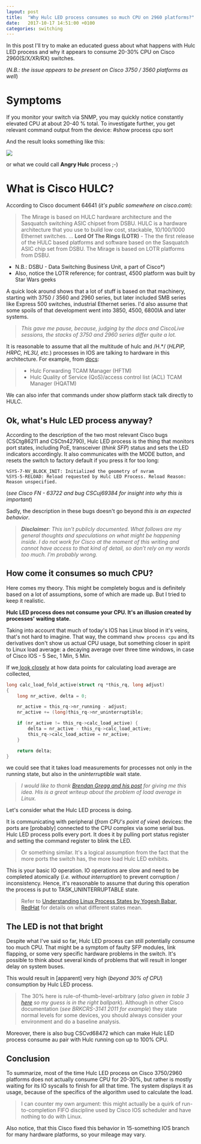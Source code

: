 ```yaml
---
layout: post
title:  "Why Hulc LED process consumes so much CPU on 2960 platforms?"
date:   2017-10-17 14:51:00 +0100
categories: switching
---
```

In this post I\'ll try to make an educated guess about what happens with Hulc LED process and why it appears to consume 20-30% CPU on Cisco 2960(S/X/XR/RX) switches.

(*N.B.: the issue appears to be present on Cisco 3750 / 3560 platforms as well*)

# Symptoms

If you monitor your switch via SNMP, you may quickly notice constantly elevated CPU at about 20-40 % total. To investigate further, you get relevant command output from the device: #show process cpu sort

And the result looks something like this:

[![](https://askbow.com/wp-content/uploads/2017/10/sh-proc-cpu-hulk-led-e1508217172316.png)](https://askbow.com/wp-content/uploads/2017/10/sh-proc-cpu-hulk-led.png  "sh proc cpu")

or what we could call **Angry Hulc** process ;-)

# What is Cisco HULC?

According to Cisco document 64641 (*it\'s public somewhere on cisco.com*):

> The Mirage is based on HULC hardware architecture and the Sasquatch switching ASIC chipset from DSBU. HULC is a hardware architecture that you use to build low cost, stackable, 10/100/1000 Ethernet switches.
>  ...
> **Lord Of The Rings (LOTR)** - The the first release of the HULC based platforms and software based on the Sasquatch ASIC chip set from DSBU. The Mirage is based on LOTR platforms from DSBU.

* N.B.: DSBU - Data Switching Business Unit, a part of Cisco*)
* Also, notice the LOTR reference; for contrast, 4500 platform was built by Star Wars geeks

A quick look around shows that a lot of stuff is based on that machinery, starting with 3750 / 3560 and 2960 series, but later included SMB series like Express 500 switches, industrial Ethernet series. I\'d also assume that some spoils of that development went into 3850, 4500, 6800IA and later systems.

> *This gave me pause, because, judging by the docs and CiscoLive sessions, the stacks of 3750 and 2960 series differ quite a lot.*

It is reasonable to assume that all the multitude of hulc and /H.*/ (*HLPIP, HRPC, HL3U, etc.*) processes in IOS are talking to hardware in this architecture. For example, from [docs](https://www.cisco.com/c/en/us/td/docs/switches/lan/catalyst2960/software/release/12-2_55_se/configuration/guide/scg_2960/swtrbl.html):

> - Hulc Forwarding TCAM Manager (HFTM)
> - Hulc Quality of Service (QoS)/access control list (ACL) TCAM Manager (HQATM)

We can also infer that commands under show platform stack talk directly to HULC.

## Ok, what\'s Hulc LED process anyway?

According to the description of the two most relevant Cisco bugs (CSCtg86211 and CSCtn42790), Hulc LED process is the thing that monitors port states, including PoE, transceiver (*think SFP*) status and sets the LED indicators accordingly. It also communicates with the MODE button, and resets the switch to factory default if you press it for too long:

```
%SYS-7-NV_BLOCK_INIT: Initialized the geometry of nvram
%SYS-5-RELOAD: Reload requested by Hulc LED Process. Reload Reason: Reason unspecified.
```

(*see Cisco FN - 63722 and bug CSCuj69384 for insight into why this is important*)

Sadly, the description in these bugs doesn\'t go beyond *this is an expected behavior*.

> ***Disclaimer**: This isn\'t publicly documented. What follows are my general thoughts and speculations on what might be happening inside. I do not work for Cisco at the moment of this writing and cannot have access to that kind of detail, so don’t rely on my words too much. I’m probably wrong.*

## How come it consumes so much CPU?

Here comes my theory. This might be completely bogus and is definitely based on a lot of assumptions, some of which are made up. But I tried to keep it realistic.

**Hulc LED process does not consume your CPU. It\'s an illusion created by processes\' waiting state.**

Taking into account that much of today\'s IOS has Linux blood in it\'s veins, that\'s not hard to imagine. That way, the command `show process cpu` and its derivatives don\'t show us actual CPU usage, but something closer in spirit to Linux load average: a decaying average over three time windows, in case of Cisco IOS - 5 Sec, 1 Min, 5 Min.

If we[ look closely](https://github.com/torvalds/linux/blob/master/kernel/sched/loadavg.c) at how data points for calculating load average are collected,

```c
long calc_load_fold_active(struct rq *this_rq, long adjust)
{
	long nr_active, delta = 0;

	nr_active = this_rq->nr_running - adjust;
	nr_active += (long)this_rq->nr_uninterruptible;

	if (nr_active != this_rq->calc_load_active) {
		delta = nr_active - this_rq->calc_load_active;
		this_rq->calc_load_active = nr_active;
	}

	return delta;
}
```

we could see that it takes load measurements for processes not only in the running state, but also in the *uninterruptible* wait state.

> *I would like to thank [Brendan Gregg and his post](http://www.brendangregg.com/blog/2017-08-08/linux-load-averages.html) for giving me this idea. His is a great writeup about the problem of load average in Linux.*

Let\'s consider what the Hulc LED process is doing.

It is communicating with peripheral (*from CPU\'s point of view*) devices: the ports are [probably] connected to the CPU complex via some serial bus. Hulc LED process polls every port. It does it by pulling port status register and setting the command register to blink the LED.

> Or something similar. It\'s a logical assumption from the fact that the more ports the switch has, the more load Hulc LED exhibits.

This is your basic IO operation. IO operations are slow and need to be completed atomically (*i.e. without interruption*) to prevent corruption / inconsistency. Hence, it\'s reasonable to assume that during this operation the process is put to TASK_UNINTERRUPTABLE state.

> Refer to [Understanding Linux Process States by Yogesh Babar, RedHat](https://access.redhat.com/sites/default/files/attachments/processstates_20120831.pdf) for details on what different states mean.

## The LED is not that bright

Despite what I\'ve said so far, Hulc LED process can still potentially consume too much CPU. That might be a symptom of faulty SFP modules, link flapping, or some very specific hardware problems in the switch. It\'s possible to think about several kinds of problems that will result in longer delay on system buses.

This would result in [apparent] very high (*beyond 30% of CPU*) consumption by Hulc LED process.

> The 30% here is rule-of-thumb-level-arbitrary (*also given in table 3 [here](https://www.cisco.com/c/en/us/td/docs/switches/lan/catalyst3750/software/troubleshooting/cpu_util.html) so my guess is in the right ballpark*). Although in other Cisco documentation (*see BRKCRS-3141 2011 for example*) they state normal levels for some devices, you should always consider your environment and do a baseline analysis.

Moreover, there is also bug CSCvd68472 which can make Hulc LED process consume au pair with Hulc running con up to 100% CPU.

## Conclusion

To summarize, most of the time Hulc LED process on Cisco 3750/2960 platforms does not actually consume CPU for 20-30%, but rather is mostly waiting for its IO syscalls to finish for all that time. The system displays it as usage, because of the specifics of the algorithm used to calculate the load.

> I can counter my own argument: this might actually be a quirk of run-to-completion FIFO discipline used by Cisco IOS scheduler and have nothing to do with Linux.

Also notice, that this Cisco fixed this behavior in 15-something IOS branch for many hardware platforms, so your mileage may vary.